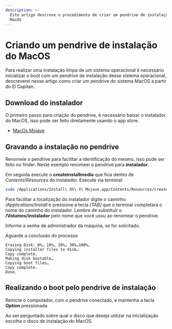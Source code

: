 ```yaml
---
description: >-
  Este artigo descreve o procedimento de criar um pendrive de instalação do
  MacOS
---
```


# Criando um pendrive de instalação do MacOS

Para realizar uma instalação limpa de um sistema operacional é necessário inicializar o boot com um pendrive de instalação desse sistema operacional, descreverei nesse artigo como criar um pendrive do sistema MacOS a partir do El Capitan.

## Download do instalador

O primeiro passo para criação do pendrive, é necessário baixar o instalador do MacOS, isso pode ser feito diretamente usando o app store.

* [MacOs Mojave](https://apps.apple.com/br/app/macos-mojave/id1398502828?mt=12)

## Gravando a instalação no pendrive

Renomeie o pendrive para facilitar a identificação do mesmo, isso pode ser feito no finder. Neste exemplo renomeei o pendrive para **instalador**.

Em seguida execute o **createinstallmedia** que fica dentro de _Contents_/_Resources_ do instalador. Execute via terminal:

```bash
sudo /Applications/Install\ OS\ X\ Mojave.app/Contents/Resources/createinstallmedia --volume /Volumes/instalador --applicationpath /Applications/Install\ OS\ X\ Mojave.app --nointeraction
```

Para facilitar a localização do instalador digite o caminho _/Applications/Install_ e pressione a tecla _\[TAB]_ que o terminal completará o nome do caminho do instalador. Lembre de substituir o **/Volumes/instalador** pelo nome que você usou ao renomear o pendrive.

Informe a senha de administrador da máquina, se for solicitado.

Aguarde a conclusão do processo

```
Erasing Disk: 0%… 10%… 20%… 30%…100%…
Copying installer files to disk…
Copy complete.
Making disk bootable…
Copying boot files…
Copy complete.
Done.
```

## Realizando o boot pelo pendrive de instalação

Reinicie o computador, com o pendrive conectado, e mantenha a tecla _**Option**_ pressionada.

Ao ser perguntado sobre qual o disco que deseja utilizar na inicialização escolha o disco de instalação do MacOS.
